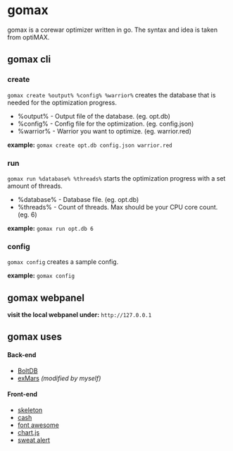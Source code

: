 gomax
====

gomax is a corewar optimizer written in go. The syntax and idea is taken from optiMAX.

## gomax cli

### create
```gomax create %output% %config% %warrior%```
creates the database that is needed for the optimization progress.

* %output% - Output file of the database. (eg. opt.db)
* %config% - Config file for the optimization. (eg. config.json)
* %warrior% - Warrior you want to optimize. (eg. warrior.red)

**example:** ```gomax create opt.db config.json warrior.red```

### run
```gomax run %database% %threads%```
starts the optimization progress with a set amount of threads.

* %database% - Database file. (eg. opt.db)
* %threads% - Count of threads. Max should be your CPU core count. (eg. 6)

**example:** ```gomax run opt.db 6```

### config
```gomax config```
creates a sample config.

**example:** ```gomax config```

## gomax webpanel

**visit the local webpanel under:** ```http://127.0.0.1```

## gomax uses

#### Back-end

* [BoltDB](https://github.com/boltdb/bolt)
* [exMars](http://corewar.co.uk/ankerl/exmars.htm) *(modified by myself)*

#### Front-end

* [skeleton](http://getskeleton.com/)
* [cash](http://kenwheeler.github.io/cash/)
* [font awesome](https://fortawesome.github.io/Font-Awesome)
* [chart.js](http://www.chartjs.org/)
* [sweat alert](http://t4t5.github.io/sweetalert/)
